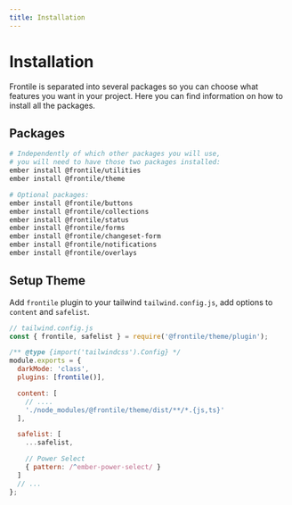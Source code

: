 ```yaml
---
title: Installation
---
```


# Installation

Frontile is separated into several packages so you can choose what features you
want in your project. Here you can find information on how to install all the packages.

## Packages

```sh
# Independently of which other packages you will use,
# you will need to have those two packages installed:
ember install @frontile/utilities
ember install @frontile/theme

# Optional packages:
ember install @frontile/buttons
ember install @frontile/collections
ember install @frontile/status
ember install @frontile/forms
ember install @frontile/changeset-form
ember install @frontile/notifications
ember install @frontile/overlays
```

## Setup Theme

Add `frontile` plugin to your tailwind `tailwind.config.js`, add options to `content` and `safelist`.

```js
// tailwind.config.js
const { frontile, safelist } = require('@frontile/theme/plugin');

/** @type {import('tailwindcss').Config} */
module.exports = {
  darkMode: 'class',
  plugins: [frontile()],

  content: [
    // ....
    './node_modules/@frontile/theme/dist/**/*.{js,ts}'
  ],

  safelist: [
    ...safelist,

    // Power Select
    { pattern: /^ember-power-select/ }
  ]
  // ...
};

```
